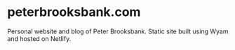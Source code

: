 # peterbrooksbank.com

Personal website and blog of Peter Brooksbank. Static site built using Wyam and hosted on Netlify.